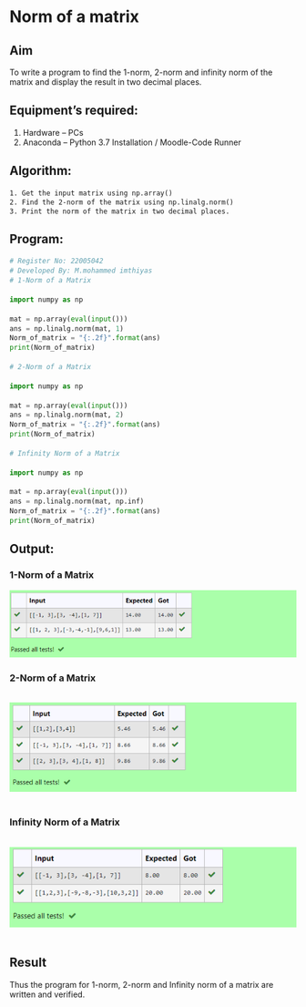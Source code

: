 # Norm of a matrix
## Aim
To write a program to find the 1-norm, 2-norm and infinity norm of the matrix and display the result in two decimal places.
## Equipment’s required:
1.	Hardware – PCs
2.	Anaconda – Python 3.7 Installation / Moodle-Code Runner
## Algorithm:
	1. Get the input matrix using np.array()   
    2. Find the 2-norm of the matrix using np.linalg.norm()
	3. Print the norm of the matrix in two decimal places.
## Program:
```Python
# Register No: 22005042
# Developed By: M.mohammed imthiyas
# 1-Norm of a Matrix

import numpy as np

mat = np.array(eval(input()))
ans = np.linalg.norm(mat, 1)
Norm_of_matrix = "{:.2f}".format(ans)
print(Norm_of_matrix)

# 2-Norm of a Matrix

import numpy as np

mat = np.array(eval(input()))
ans = np.linalg.norm(mat, 2)
Norm_of_matrix = "{:.2f}".format(ans)
print(Norm_of_matrix)

# Infinity Norm of a Matrix

import numpy as np

mat = np.array(eval(input()))
ans = np.linalg.norm(mat, np.inf)
Norm_of_matrix = "{:.2f}".format(ans)
print(Norm_of_matrix)

```
## Output:
### 1-Norm of a Matrix
![output](norm_1_output.png)

### 2-Norm of a Matrix
<br>![output](norm_2_output.png)
<br>
<br>

### Infinity Norm of a Matrix
<br>![output](./norm_inf_output.png)
<br>
<br>

## Result
Thus the program for 1-norm, 2-norm and Infinity norm of a matrix are written and verified.
